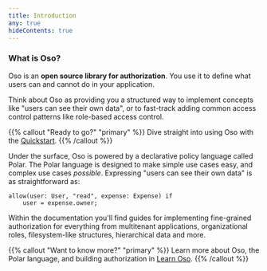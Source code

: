 ```yaml
---
title: Introduction
any: true
hideContents: true
---
```


### What is Oso?

Oso is an **open source library for authorization**. You use it to define what
users can and cannot do in your application.

Think about Oso as providing you a structured way to implement concepts like
"users can see their own data", or to fast-track adding common access control
patterns like role-based access control.

{{% callout "Ready to go?" "primary" %}}
  Dive straight into using Oso with the [Quickstart](quickstart).
{{% /callout %}}

Under the surface, Oso is powered by a declarative policy language called
Polar. The Polar language is designed to make simple use cases easy, and
complex use cases _possible_. Expressing "users can see their own data" is as
straightforward as:

```polar
allow(user: User, "read", expense: Expense) if
    user = expense.owner;
```

Within the documentation you'll find guides for implementing fine-grained
authorization for everything from multitenant applications, organizational
roles, filesystem-like structures, hierarchical data and more.

{{% callout "Want to know more?" "primary" %}}
  Learn more about Oso, the Polar language, and building authorization in
  [Learn Oso](../learn/).
{{% /callout %}}
